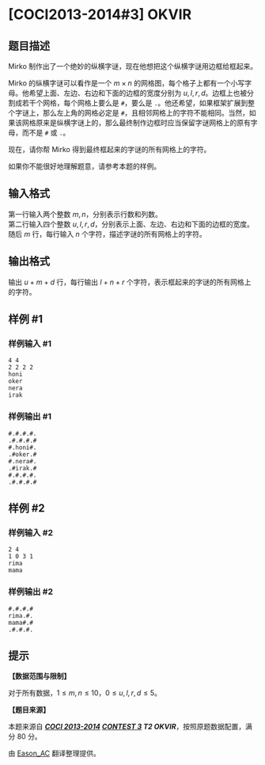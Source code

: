 # [COCI2013-2014#3] OKVIR

## 题目描述

Mirko 制作出了一个绝妙的纵横字谜，现在他想把这个纵横字谜用边框给框起来。

Mirko 的纵横字谜可以看作是一个 $m\times n$ 的网格图，每个格子上都有一个小写字母。他希望上面、左边、右边和下面的边框的宽度分别为 $u,l,r,d$。边框上也被分割成若干个网格，每个网格上要么是 `#`，要么是 `.`。他还希望，如果框架扩展到整个字谜上，那么左上角的网格必定是 `#`，且相邻网格上的字符不能相同。当然，如果该网格原来是纵横字谜上的，那么最终制作边框时应当保留字谜网格上的原有字母，而不是 `#` 或 `.`。

现在，请你帮 Mirko 得到最终框起来的字谜的所有网格上的字符。

如果你不能很好地理解题意，请参考本题的样例。

## 输入格式

第一行输入两个整数 $m,n$，分别表示行数和列数。  
第二行输入四个整数 $u,l,r,d$，分别表示上面、左边、右边和下面的边框的宽度。  
随后 $m$ 行，每行输入 $n$ 个字符，描述字谜的所有网格上的字符。

## 输出格式

输出 $u+m+d$ 行，每行输出 $l+n+r$ 个字符，表示框起来的字谜的所有网格上的字符。

## 样例 #1

### 样例输入 #1
```
4 4
2 2 2 2
honi
oker
nera
irak
```

### 样例输出 #1

```
#.#.#.#.
.#.#.#.#
#.honi#.
.#oker.#
#.nera#.
.#irak.#
#.#.#.#.
.#.#.#.#
```

## 样例 #2

### 样例输入 #2
```
2 4
1 0 3 1
rima
mama
```

### 样例输出 #2

```
#.#.#.#
rima.#.
mama#.#
.#.#.#.
```

## 提示

**【数据范围与限制】**

对于所有数据，$1\leqslant m,n\leqslant 10$，$0\leqslant u,l,r,d\leqslant 5$。

**【题目来源】**

本题来源自 **_[COCI 2013-2014](https://hsin.hr/coci/archive/2013_2014/) [CONTEST 3](https://hsin.hr/coci/archive/2013_2014/contest3_tasks.pdf) T2 OKVIR_**，按照原题数据配置，满分 $80$ 分。

由 [Eason_AC](https://www.luogu.com.cn/user/112917) 翻译整理提供。
